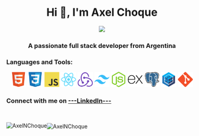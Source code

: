 <h1 align="center">Hi 👋, I'm Axel Choque</h1>
<div align="center">
  <img src="https://media.giphy.com/media/2IudUHdI075HL02Pkk/giphy.gif" width="200"/>
</div>
<h3 align="center">A passionate full stack developer from Argentina</h3>


<h3 align="left">Languages and Tools:</h3>
<div align="center">
  <img src="https://github.com/devicons/devicon/blob/master/icons/html5/html5-original.svg" alt="html" width="40" height="40"/>
  <img src="https://github.com/devicons/devicon/blob/master/icons/css3/css3-original.svg" alt="css" width="40" height="40"/>
  <img src="https://github.com/devicons/devicon/blob/master/icons/javascript/javascript-original.svg" alt="javascript" width="40" height="40"/>
  <img src="https://github.com/devicons/devicon/blob/master/icons/react/react-original.svg" alt="react" width="40" height="40"/>
  <img src="https://github.com/devicons/devicon/blob/master/icons/redux/redux-original.svg" alt="redux" width="40" height="40"/>
  <img src="https://github.com/devicons/devicon/blob/master/icons/tailwindcss/tailwindcss-plain.svg" alt="tailwind" width="40" height="40"/>
  <img src="https://github.com/devicons/devicon/blob/master/icons/nodejs/nodejs-original.svg" alt="nodejs" width="40" height="40"/>
  <img src="https://github.com/devicons/devicon/blob/master/icons/express/express-original.svg" alt="express" width="40" height="40"/>
  <img src="https://github.com/devicons/devicon/blob/master/icons/postgresql/postgresql-original.svg" alt="postgresql" width="40" height="40"/>
  <img src="https://github.com/devicons/devicon/blob/master/icons/sequelize/sequelize-original.svg" alt="sequelize" width="40" height="40"/>
  <img src="https://github.com/devicons/devicon/blob/master/icons/git/git-original.svg" alt="git" width="40" height="40"/>
  
</div>


<div>
  <h3 align="left">Connect with me on <a href="https://www.linkedin.com/in/axel-nicolas-choque-urquiza-789235244/"> ---LinkedIn---</a></h3>

</div>
&nbsp;&nbsp;
<p><img align="left" src="https://github-readme-stats.vercel.app/api?username=AxelNChoque&show_icons=true&locale=en" alt="AxelNChoque" /></p>
<p><img align="center" src="https://github-readme-stats.vercel.app/api/top-langs?username=AxelNChoque&show_icons=true&locale=en&layout=compact" alt="AxelNChoque" /></p>


